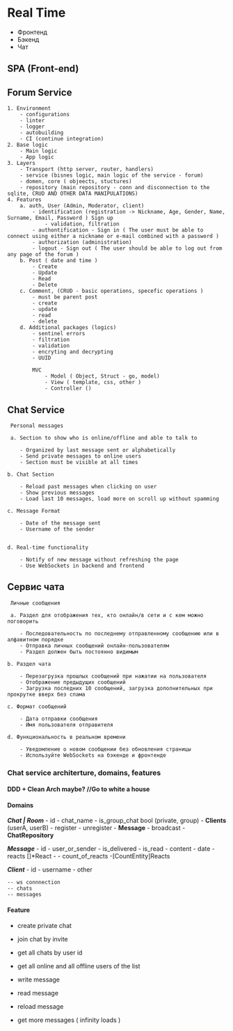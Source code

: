 # Real Time 

- Фронтенд
- Бэкенд 
- Чат 

## SPA (Front-end)

## Forum Service

    1. Environment
        - configurations
        - linter
        - logger
        - autobuilding
        - CI (continue integration)
    2. Base logic
        - Main logic
        - App logic
    3. Layers
        - Transport (http server, router, handlers)
        - service (bisnes logic, main logic of the service - forum)
        - domen, core ( objeects, stuctures)
        - repository (main repository - conn and disconnection to the sqlite, CRUD AND OTHER DATA MANIPULATIONS)
    4. Features
        a. auth, User (Admin, Moderator, client)
            - identification (registration -> Nickname, Age, Gender, Name, Surname, Email, Password ) Sign up
                - validation, filtration
            - authontification - Sign in ( The user must be able to connect using either a nickname or e-mail combined with a password )
            - authorization (administration)
            - logout - Sign out ( The user should be able to log out from any page of the forum )
        b. Post ( date and time )
            - Create 
            - Update
            - Read
            - Delete
        c. Comment, (CRUD - basic operations, specefic operations )
            - must be parent post
            - create
            - update
            - read
            - delete
        d. Additional packages (logics)
            - sentinel errors
            - filtration
            - validation
            - encryting and decrypting
            - UUID

            MVC
                - Model ( Object, Struct - go, model)
                - View ( template, css, other )
                - Controller ()

        

## Chat Service
     Personal messages 

     a. Section to show who is online/offline and able to talk to

        - Organized by last message sent or alphabetically
        - Send private messages to online users
        - Section must be visible at all times

    b. Chat Section

        - Reload past messages when clicking on user
        - Show previous messages
        - Load last 10 messages, load more on scroll up without spamming

    c. Message Format

        - Date of the message sent
        - Username of the sender 
        

    d. Real-time functionality

        - Notify of new message without refreshing the page
        - Use WebSockets in backend and frontend 


<!-- Russian -->
## Сервис чата
     Личные сообщения

     a. Раздел для отображения тех, кто онлайн/в сети и с кем можно поговорить

        - Последовательность по последнему отправленному сообщению или в алфавитном порядке
        - Отправка личных сообщений онлайн-пользователям
        - Раздел должен быть постоянно видимым

    b. Раздел чата

        - Перезагрузка прошлых сообщений при нажатии на пользователя
        - Отображение предыдущих сообщений
        - Загрузка последних 10 сообщений, загрузка дополнительных при прокрутке вверх без спама

    c. Формат сообщений

        - Дата отправки сообщения
        - Имя пользователя отправителя

    d. Функциональность в реальном времени

        - Уведомление о новом сообщении без обновления страницы
        - Используйте WebSockets на бэкенде и фронтенде

### Chat service architerture, domains, features

#### DDD + Clean Arch maybe? //Go to white a house 


#### Domains

***Chat | Room*** 
    - id
    - chat_name
    - is_group_chat bool  (private, group)
    - **Clients** (userA, userB)
    - register 
    - unregister
    - **Message**
    - broadcast
    - **ChatRepository**

***Message***
    - id
    - user_or_sender
    - is_delivered
    - is_read 
    - content
    - date
    - reacts []*React - 
    - count_of_reacts -[CountEntity]Reacts

***Client***
    - id
    - username
    - other

    -- ws connnection
    -- chats
    -- messages


#### Feature

 - create private chat
 - join chat by invite

 - get all chats by user id
 - get all online and all offline users of the list

 - write message
 - read message
 - reload message
 - get more messages ( infinity loads )
